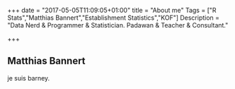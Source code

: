 +++
date = "2017-05-05T11:09:05+01:00"
title = "About me"
Tags = ["R Stats","Matthias Bannert","Establishment Statistics","KOF"]
Description = "Data Nerd & Programmer & Statistician. Padawan & Teacher & Consultant."

+++

## Matthias Bannert

je suis barney.
